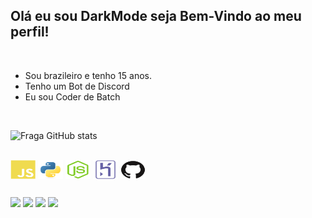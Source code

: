## Olá eu sou DarkMode seja Bem-Vindo ao meu perfil!

 
 
- Sou brazileiro e tenho 15 anos.
- Tenho um Bot de Discord
- Eu sou Coder de Batch

 
 
![Fraga GitHub stats](https://github-readme-stats.vercel.app/api?username=DarkMode-Coder&show_icons=true&theme=github_dark&count_private=true)

<div style="display: inline_block"><br>
  <img align="center" alt="Dark-JS" height="30" width="40" src="https://raw.githubusercontent.com/devicons/devicon/master/icons/javascript/javascript-plain.svg">
  <img align="center" alt="Dark-Python" height="30" width="40" src="https://raw.githubusercontent.com/devicons/devicon/master/icons/python/python-original.svg">
  <img align="center" alt="Dark-NodeJS" height="30" width="40" src="https://raw.githubusercontent.com/devicons/devicon/master/icons/nodejs/nodejs-original.svg">
  <img align="center" alt="Dark-NodeJS" height="30" width="40" src="https://raw.githubusercontent.com/devicons/devicon/master/icons/heroku/heroku-original.svg">
  <img align="center" alt="Dark-NodeJS" height="30" width="40" src="https://raw.githubusercontent.com/devicons/devicon/master/icons/github/github-original.svg">
</div>

##

<div style="display: inline_block">
  <a href="https://www.javascript.com/" target="_blank"><img src="https://img.shields.io/badge/JavaScript-F7DF1E?style=for-the-badge&logo=javascript&logoColor=black" target="_blank"></a>
  <a href="https://nodejs.org/" target="_blank"><img src="https://img.shields.io/badge/Node.js-43853D?style=for-the-badge&logo=node.js&logoColor=white" target="_blank"></a>
  <a href="https://www.python.org/" target="_blank"><img src="https://img.shields.io/badge/Python-3776AB?style=for-the-badge&logo=python&logoColor=white" target="_blank"></a>
  <a href="https://steamcommunity.com/id/Dark-Mode" target="_blank"><img src="https://img.shields.io/badge/Steam-000000?style=for-the-badge&logo=steam&logoColor=white" target="_blank"></a>
</div><br/>
